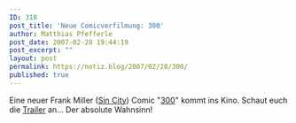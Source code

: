 ```yaml
---
ID: 318
post_title: 'Neue Comicverfilmung: 300'
author: Matthias Pfefferle
post_date: 2007-02-28 19:44:19
post_excerpt: ""
layout: post
permalink: https://notiz.blog/2007/02/28/300/
published: true
---
```

Eine neuer Frank Miller (<a href="http://imdb.com/title/tt0401792/">Sin City</a>) Comic "<a href="http://en.wikipedia.org/wiki/300_%28comic_book%29">300</a>" kommt ins Kino. Schaut euch die <a href="http://www.apple.com/trailers/wb/300/">Trailer</a> an... Der absolute  Wahnsinn!